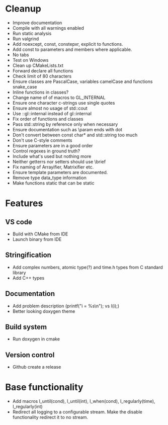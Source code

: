 # Cleanup

* Improve documentation
* Compile with all warnings enabled
* Run static analysis
* Run valgrind
* Add noexcept, const, constepxr, explicit to functions.
* Add const to parameters and members where applicable.
* No tabs
* Test on Windows
* Clean up CMakeLists.txt
* Forward declare all functions
* Check limit of 80 characters
* Ensure classes are PascalCase, variables camelCase and functions snake_case
* Inline functions in classes?
* Change name of of macros to GL_INTERNAL
* Ensure one character c-strings use single quotes
* Ensure almost no usage of std::cout
* Use ::gl::internal instead of gl::internal
* Fix order of functions and classes
* Pass std::string by reference only when necessary
* Ensure documentation such as \param ends with dot
* Don't convert between const char* and std::string too much
* Don't use C-style comments
* Ensure parameters are in a good order
* Control regexes in ground truth?
* Include what's used but nothing more
* Neither getterrs nor setters should use \brief
* Fix naming of Arrayifier, Matrixifier etc.
* Ensure template parameters are documented.
* Remove type data_type information
* Make functions static that can be static

# Features

## VS code

* Build with CMake from IDE
* Launch binary from IDE

## Stringification

* Add complex numbers, atomic type(?) and time.h types from C standard library
* Add C++ types

## Documentation

* Add problem description (printf("i = %s\n"); vs l(i);)
* Better looking doxygen theme

## Build system

* Run doxygen in cmake

## Version control

* Github create a release

# Base functionality

* Add macros l_until(cond), l_until(int), l_when(cond), l_regularly(time), l_regularly(int)
* Redirect all logging to a configurable stream. Make the disable functionality redirect it to no stream.